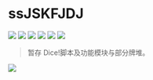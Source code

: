 # ssJSKFJDJ

![](https://img.shields.io/badge/License-MIT-black)
[![](https://img.shields.io/badge/script-1-blue)](https://github.com/orgs/ssJSKFJDJ/repositories?q=&type=all&language=lua&sort=)
[![](https://img.shields.io/badge/mod-0-red)](https://github.com/orgs/ssJSKFJDJ/repositories?q=&type=all&language=lua&sort=)
![](https://img.shields.io/badge/PublicDeck-0-red)
[![](https://img.shields.io/badge/Lua%20Module-0-red)](https://github.com/orgs/ssJSKFJDJ/repositories?q=&type=all&language=lua&sort=)
[![](https://img.shields.io/badge/Docs-pass-green)](https://cypress0522.github.io/ssJSKFJDJ)
> 暂存 Dice!脚本及功能模块与部分牌堆。

<img src="https://ghchart.rshah.org/cypress0522" />
